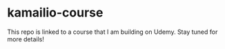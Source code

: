 # kamailio-course

This repo is linked to a course that I am building on Udemy. Stay tuned for more details!
